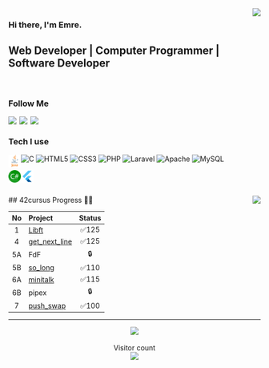 <img src="https://media.giphy.com/media/WFZvB7VIXBgiz3oDXE/source.gif" align="right" height="250">

### Hi there, I'm Emre.

## Web Developer | Computer Programmer | Software Developer


<br />

### Follow Me

<a href="https://4lphasoftware.com"><img  width="22" src="favicon.ico" align="left" /></a>
<a href="https://instagram.com/_ycanga"><img width="22" align="left" src="https://cdn2.iconfinder.com/data/icons/social-icons-33/128/Instagram-64.png"></a>
<a href="https://www.linkedin.com/in/yunus-emre-can%C4%9Fa-74195a211/"><img width="22" align="left" src="https://cdn2.iconfinder.com/data/icons/social-media-2285/512/1_Linkedin_unofficial_colored_svg-64.png"></a>

<br />

### Tech I use

![C](https://img.shields.io/badge/c-%2300599C.svg?style=for-the-badge&logo=c&logoColor=white) ![HTML5](https://img.shields.io/badge/html5-%23E34F26.svg?style=for-the-badge&logo=html5&logoColor=white) ![CSS3](https://img.shields.io/badge/css3-%231572B6.svg?style=for-the-badge&logo=css3&logoColor=white) ![PHP](https://img.shields.io/badge/php-%23777BB4.svg?style=for-the-badge&logo=php&logoColor=white) ![Laravel](https://img.shields.io/badge/laravel-%23FF2D20.svg?style=for-the-badge&logo=laravel&logoColor=white) ![Apache](https://img.shields.io/badge/apache-%23D42029.svg?style=for-the-badge&logo=apache&logoColor=white) ![MySQL](https://img.shields.io/badge/mysql-%2300f.svg?style=for-the-badge&logo=mysql&logoColor=white)
<img align="left"  src="https://raw.githubusercontent.com/github/explore/80688e429a7d4ef2fca1e82350fe8e3517d3494d/topics/java/java.png" width="25" height="25" />

<img align="left" src="https://raw.githubusercontent.com/github/explore/80688e429a7d4ef2fca1e82350fe8e3517d3494d/topics/csharp/csharp.png" width="25" height="25" />

<img align="left" src="https://raw.githubusercontent.com/github/explore/80688e429a7d4ef2fca1e82350fe8e3517d3494d/topics/flutter/flutter.png" width="25" height="25" />



<br>
<br>
<br>

<div>
<div align="center">
<img src="https://github-readme-stats.vercel.app/api/top-langs/?username=ycanga&layout=radical" align="right">
<div align="left">
## 42cursus Progress 💪🏻

| No  | Project                                     | Status |   
| :-: | :------------------------------------------ | :----: | 
| 1   | [Libft](../../../libft)                         | ✅125  | 
| 4   | [get_next_line](../../../get-next-line)     | ✅125  |  
| 5A  | FdF                                         | 🔒     |  
| 5B  | [so_long](../../../so_long)                 | ✅110  | 
| 6A  | [minitalk](../../../Minitalk)              | ✅115  | 
| 6B  | pipex                                       | 🔒     | 
| 7   | [push_swap](../../../push_swap)             | ✅100  | 
</div>
</div>
</div>
  
<hr align="center">
<div align="center">
<img src="https://github-readme-stats.vercel.app/api?username=ycanga&theme=radical">

</div>
<p align="center"> 
  Visitor count<br>
  <img src="https://profile-counter.glitch.me/ycanga/count.svg" />
</p>

